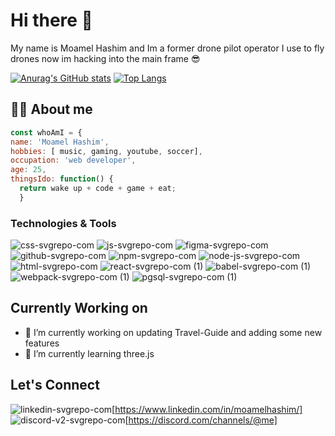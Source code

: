 # Hi there 👋

My name is Moamel Hashim and Im a former drone pilot operator
I use to fly drones now im hacking into the main frame :sunglasses:

[![Anurag's GitHub stats](https://github-readme-stats.vercel.app/api?username=moamel-hashim&show_icons=true&theme=radical)](https://github.com/anuraghazra/github-readme-stats)
[![Top Langs](https://github-readme-stats.vercel.app/api/top-langs/?username=anuraghazra&layout=compact)](https://github.com/anuraghazra/github-readme-stats)
 
## 🏄‍♂️ About me
```js 
const whoAmI = {
name: 'Moamel Hashim',
hobbies: [ music, gaming, youtube, soccer],
occupation: 'web developer',
age: 25,
thingsIdo: function() {
  return wake up + code + game + eat;
  }
```
### Technologies & Tools
![css-svgrepo-com](https://user-images.githubusercontent.com/90476994/179878981-fdf460ae-c00b-4a10-ad62-baa692cf3894.svg)
![js-svgrepo-com](https://user-images.githubusercontent.com/90476994/179879395-2c97bdc2-bcf0-494d-9a52-640999a90647.svg)
![figma-svgrepo-com](https://user-images.githubusercontent.com/90476994/179879423-7539c20e-c9a4-4fd9-94ad-32fc086d7722.svg)
![github-svgrepo-com](https://user-images.githubusercontent.com/90476994/179879428-0e51b501-1db4-44f0-acb8-2e6cb25414b7.svg)
![npm-svgrepo-com](https://user-images.githubusercontent.com/90476994/179879455-b64e6946-90e6-4477-9832-b378d4e3de66.svg)
![node-js-svgrepo-com](https://user-images.githubusercontent.com/90476994/179879475-0433a46b-fa29-4d5f-89ee-0cad24fe36e4.svg)
![html-svgrepo-com](https://user-images.githubusercontent.com/90476994/179879480-8a3fd44a-56df-4b0c-8758-08c284dd08bb.svg)
![react-svgrepo-com (1)](https://user-images.githubusercontent.com/90476994/179881022-f8248de9-6ffd-4291-85f7-3c0f6d6d81c1.svg)
![babel-svgrepo-com (1)](https://user-images.githubusercontent.com/90476994/179881024-72144cfd-bb0e-414d-b77c-7e16a29e0e7e.svg)
![webpack-svgrepo-com (1)](https://user-images.githubusercontent.com/90476994/179881025-ac2e8702-4bd7-4165-a0b4-41d54c9c981c.svg)
![pgsql-svgrepo-com (1)](https://user-images.githubusercontent.com/90476994/179881076-cfaf92de-b2a3-462c-9530-f09a1aeed71b.svg)

## Currently Working on
- 🔭 I’m currently working on updating Travel-Guide and adding some new features
- 🌱 I’m currently learning three.js

## Let's Connect
![linkedin-svgrepo-com](https://user-images.githubusercontent.com/90476994/179879853-c0deedb4-be78-4421-bab3-46b88534a892.svg)[https://www.linkedin.com/in/moamelhashim/]
![discord-v2-svgrepo-com](https://user-images.githubusercontent.com/90476994/179879854-ffe65c4e-aeb8-42e0-85ae-88c8e641308e.svg)[https://discord.com/channels/@me]
